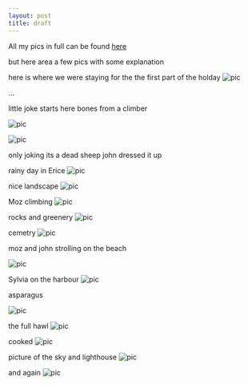 ```yaml
---
layout: post
title: draft
---
```


All my pics in full can be found [here](https://plus.google.com/_/notifications/ngemlink?&emid=CLC9zZnM9sQCFemWQgod4GsASQ&path=%2Fphotos%2F117286870048126533192%2Falbums%2F6137669797135997761%3Fgpinv%3DAMIXal-TKvBGD2raXhTKNaxVJInmP0zzG5dCHoYf3ay0xAWqPtOkusDEQmN51iITraPUVaPixwwQ9Ra0Lijjdsr0qiMZ-eyAh5DlzXwDvMmkXBNpTeUOIvs&dt=1429041973525&uob=8)

but here area a few pics with some explanation


here is where we were staying for the the first part of the holday
![pic](https://lh3.googleusercontent.com/S3Lynem5Oh8EyRzVrgRhxWS-4Tq5R90YpkD8FZLQz4M=w236-h177-p-no)
	


...

little joke starts here
bones from a climber


![pic](https://lh3.googleusercontent.com/-tQLEbHsMm0k/VS1iX1G8d7I/AAAAAAAAAis/u1vPOcMHwCk/w237-h177-p-no/IMG_20150304_164733.jpg)

![pic](https://lh3.googleusercontent.com/-pY_D75pTM-k/VS1iqLqtypI/AAAAAAAAAis/FhKKYhJR7G4/w152-h201-p-no/IMG_20150304_165035.jpg)

only joking
its a dead sheep john dressed it up


rainy day in Erice
![pic](https://lh3.googleusercontent.com/-vfdFIlXtDsc/VS1ijyIVY3I/AAAAAAAAAis/BdP6wbNRk4o/w269-h201-p-no/IMG_20150306_135656.jpg)


nice landscape
![pic](https://lh3.googleusercontent.com/-GRaMdiZSxyo/VS1i-2gnJUI/AAAAAAAAAis/j326LRHn_aw/w270-h201-p-no/IMG_20150307_105417.jpg)

Moz climbing 
![pic](https://lh3.googleusercontent.com/-Vu06E_E8IKg/VS1jPB8SF8I/AAAAAAAAAis/PO4ALGaPnHM/w269-h201-p-no/IMG_20150307_113734.jpg)

rocks and greenery
![pic](https://lh3.googleusercontent.com/-ZC7dFP9ysec/VS1jUDHpkDI/AAAAAAAAAis/IMaJM7ZwwV8/w152-h201-p-no/IMG_20150307_113934.jpg)


cemetry
![pic](https://lh3.googleusercontent.com/-23B9AVVmN-c/VS1jfS2HX9I/AAAAAAAAAis/hhWU4MOr1Sk/w282-h211-p-no/IMG_20150310_144025.jpg)


moz and john strolling on the beach

![pic](https://lh3.googleusercontent.com/-nVBi0By8mdU/VS1jsZ-PDBI/AAAAAAAAAis/cx7fMIOVYsk/w269-h201-p-no/IMG_20150310_144744.jpg)


Sylvia on the harbour
![pic](https://lh3.googleusercontent.com/-liYOZ8cm2A8/VS1kAH8fykI/AAAAAAAAAis/cUuGn84H_jc/w146-h193-p-no/IMG_20150317_131909.jpg)


asparagus

![pic](https://lh3.googleusercontent.com/-UN88mSBrnvQ/VS1kL3Tn3dI/AAAAAAAAAis/TgEWnSj95WM/w146-h193-p-no/IMG_20150320_122514.jpg)

the full hawl
![pic](https://lh3.googleusercontent.com/-uGozONXay04/VS1kFjy5_8I/AAAAAAAAAis/7vKcyu7_4Es/w146-h193-p-no/IMG_20150320_180647.jpg)

cooked
![pic](https://lh3.googleusercontent.com/-fM5Yi65IY3s/VS1kNCUM9mI/AAAAAAAAAis/aImlrJKdwYs/w146-h193-p-no/IMG_20150320_182224.jpg)

picture of the sky and lighthouse
![pic](https://lh3.googleusercontent.com/-Ql9XhUYYVO8/VS1iiwwviXI/AAAAAAAAAis/kCHBAEg-Gg4/w269-h201-p-no/IMG_20150304_170913.jpg)

and again
![pic](https://lh6.googleusercontent.com/-Ql9XhUYYVO8/VS1iiwwviXI/AAAAAAAAAis/kCHBAEg-Gg4/w564-h423-no/IMG_20150304_170913.jpg)





